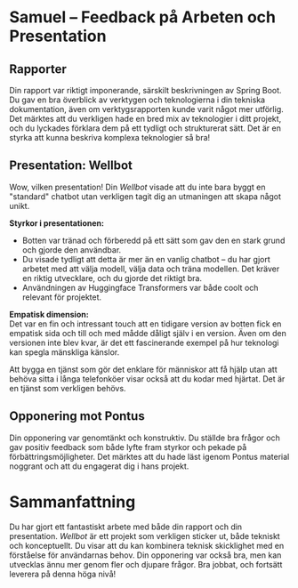 # Samuel – Feedback på Arbeten och Presentation

## Rapporter

Din rapport var riktigt imponerande, särskilt beskrivningen av Spring Boot. Du gav en bra överblick av verktygen och teknologierna i din tekniska dokumentation, även om verktygsrapporten kunde varit något mer utförlig. Det märktes att du verkligen hade en bred mix av teknologier i ditt projekt, och du lyckades förklara dem på ett tydligt och strukturerat sätt. Det är en styrka att kunna beskriva komplexa teknologier så bra!

## Presentation: Wellbot

Wow, vilken presentation! Din _Wellbot_ visade att du inte bara byggt en "standard" chatbot utan verkligen tagit dig an utmaningen att skapa något unikt.

**Styrkor i presentationen:**

- Botten var tränad och förberedd på ett sätt som gav den en stark grund och gjorde den användbar.
- Du visade tydligt att detta är mer än en vanlig chatbot – du har gjort arbetet med att välja modell, välja data och träna modellen. Det kräver en riktig utvecklare, och du gjorde det riktigt bra.
- Användningen av Huggingface Transformers var både coolt och relevant för projektet.

**Empatisk dimension:**  
Det var en fin och intressant touch att en tidigare version av botten fick en empatisk sida och till och med mådde dåligt själv i en version. Även om den versionen inte blev kvar, är det ett fascinerande exempel på hur teknologi kan spegla mänskliga känslor.

Att bygga en tjänst som gör det enklare för människor att få hjälp utan att behöva sitta i långa telefonköer visar också att du kodar med hjärtat. Det är en tjänst som verkligen behövs.

## Opponering mot Pontus

Din opponering var genomtänkt och konstruktiv. Du ställde bra frågor och gav positiv feedback som både lyfte fram styrkor och pekade på förbättringsmöjligheter. Det märktes att du hade läst igenom Pontus material noggrant och att du engagerat dig i hans projekt.

# Sammanfattning

Du har gjort ett fantastiskt arbete med både din rapport och din presentation. _Wellbot_ är ett projekt som verkligen sticker ut, både tekniskt och konceptuellt. Du visar att du kan kombinera teknisk skicklighet med en förståelse för användarnas behov. Din opponering var också bra, men kan utvecklas ännu mer genom fler och djupare frågor. Bra jobbat, och fortsätt leverera på denna höga nivå!
